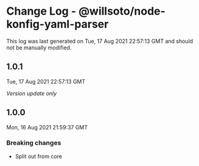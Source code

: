 # Change Log - @willsoto/node-konfig-yaml-parser

This log was last generated on Tue, 17 Aug 2021 22:57:13 GMT and should not be manually modified.

## 1.0.1
Tue, 17 Aug 2021 22:57:13 GMT

_Version update only_

## 1.0.0
Mon, 16 Aug 2021 21:59:37 GMT

### Breaking changes

- Split out from core

